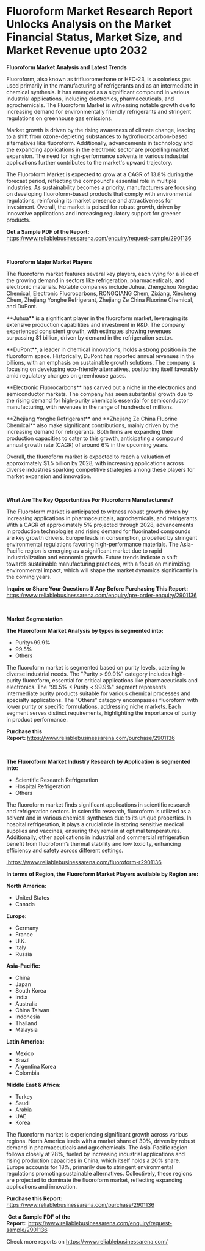 <p><h1>Fluoroform Market Research Report Unlocks Analysis on the Market Financial Status, Market Size, and Market Revenue upto 2032</h1></p><p><strong>Fluoroform Market Analysis and Latest Trends</strong></p>
<p><p>Fluoroform, also known as trifluoromethane or HFC-23, is a colorless gas used primarily in the manufacturing of refrigerants and as an intermediate in chemical synthesis. It has emerged as a significant compound in various industrial applications, including electronics, pharmaceuticals, and agrochemicals. The Fluoroform Market is witnessing notable growth due to increasing demand for environmentally friendly refrigerants and stringent regulations on greenhouse gas emissions.</p><p>Market growth is driven by the rising awareness of climate change, leading to a shift from ozone-depleting substances to hydrofluorocarbon-based alternatives like fluoroform. Additionally, advancements in technology and the expanding applications in the electronic sector are propelling market expansion. The need for high-performance solvents in various industrial applications further contributes to the market's upward trajectory. </p><p>The Fluoroform Market is expected to grow at a CAGR of 13.8% during the forecast period, reflecting the compound's essential role in multiple industries. As sustainability becomes a priority, manufacturers are focusing on developing fluoroform-based products that comply with environmental regulations, reinforcing its market presence and attractiveness for investment. Overall, the market is poised for robust growth, driven by innovative applications and increasing regulatory support for greener products.</p></p>
<p><strong>Get a Sample PDF of the Report:&nbsp;</strong> <a href="https://www.reliablebusinessarena.com/enquiry/request-sample/2901136?utm_campaign=2994&utm_medium=2&utm_source=Github&utm_content=ia&utm_term=16032025&utm_id=fluoroform">https://www.reliablebusinessarena.com/enquiry/request-sample/2901136</a></p>
<p>&nbsp;</p>
<p><strong>Fluoroform Major Market Players</strong></p>
<p><p>The fluoroform market features several key players, each vying for a slice of the growing demand in sectors like refrigeration, pharmaceuticals, and electronic materials. Notable companies include Juhua, Zhengzhou Xingdao Chemical, Electronic Fluorocarbons, RONGQIANG Chem, Zixiang, Xiecheng Chem, Zhejiang Yonghe Refrigerant, Zhejiang Ze China Fluorine Chemical, and DuPont.</p><p>**Juhua** is a significant player in the fluoroform market, leveraging its extensive production capabilities and investment in R&D. The company experienced consistent growth, with estimates showing revenues surpassing $1 billion, driven by demand in the refrigeration sector.</p><p>**DuPont**, a leader in chemical innovations, holds a strong position in the fluoroform space. Historically, DuPont has reported annual revenues in the billions, with an emphasis on sustainable growth solutions. The company is focusing on developing eco-friendly alternatives, positioning itself favorably amid regulatory changes on greenhouse gases.</p><p>**Electronic Fluorocarbons** has carved out a niche in the electronics and semiconductor markets. The company has seen substantial growth due to the rising demand for high-purity chemicals essential for semiconductor manufacturing, with revenues in the range of hundreds of millions.</p><p>**Zhejiang Yonghe Refrigerant** and **Zhejiang Ze China Fluorine Chemical** also make significant contributions, mainly driven by the increasing demand for refrigerants. Both firms are expanding their production capacities to cater to this growth, anticipating a compound annual growth rate (CAGR) of around 6% in the upcoming years.</p><p>Overall, the fluoroform market is expected to reach a valuation of approximately $1.5 billion by 2028, with increasing applications across diverse industries sparking competitive strategies among these players for market expansion and innovation.</p></p>
<p>&nbsp;</p>
<p><strong>What Are The Key Opportunities For Fluoroform Manufacturers?</strong></p>
<p><p>The Fluoroform market is anticipated to witness robust growth driven by increasing applications in pharmaceuticals, agrochemicals, and refrigerants. With a CAGR of approximately 5% projected through 2028, advancements in production technologies and rising demand for fluorinated compounds are key growth drivers. Europe leads in consumption, propelled by stringent environmental regulations favoring high-performance materials. The Asia-Pacific region is emerging as a significant market due to rapid industrialization and economic growth. Future trends indicate a shift towards sustainable manufacturing practices, with a focus on minimizing environmental impact, which will shape the market dynamics significantly in the coming years.</p></p>
<p><strong>Inquire or Share Your Questions If Any Before Purchasing This Report:</strong> <a href="https://www.reliablebusinessarena.com/enquiry/pre-order-enquiry/2901136?utm_campaign=2994&utm_medium=2&utm_source=Github&utm_content=ia&utm_term=16032025&utm_id=fluoroform">https://www.reliablebusinessarena.com/enquiry/pre-order-enquiry/2901136</a></p>
<p>&nbsp;</p>
<p><strong>Market Segmentation</strong></p>
<p><strong>The Fluoroform Market Analysis by types is segmented into:</strong></p>
<p><ul><li>Purity>99.9%</li><li>99.5%<Purity<99.9%</li><li>Others</li></ul></p>
<p><p>The fluoroform market is segmented based on purity levels, catering to diverse industrial needs. The "Purity > 99.9%" category includes high-purity fluoroform, essential for critical applications like pharmaceuticals and electronics. The "99.5% < Purity < 99.9%" segment represents intermediate purity products suitable for various chemical processes and specialty applications. The "Others" category encompasses fluoroform with lower purity or specific formulations, addressing niche markets. Each segment serves distinct requirements, highlighting the importance of purity in product performance.</p></p>
<p><strong>Purchase this Report:&nbsp;</strong><a href="https://www.reliablebusinessarena.com/purchase/2901136?utm_campaign=2994&utm_medium=2&utm_source=Github&utm_content=ia&utm_term=16032025&utm_id=fluoroform">https://www.reliablebusinessarena.com/purchase/2901136</a></p>
<p>&nbsp;</p>
<p><strong>The Fluoroform Market Industry Research by Application is segmented into:</strong></p>
<p><ul><li>Scientific Research Refrigeration</li><li>Hospital Refrigeration</li><li>Others</li></ul></p>
<p><p>The fluoroform market finds significant applications in scientific research and refrigeration sectors. In scientific research, fluoroform is utilized as a solvent and in various chemical syntheses due to its unique properties. In hospital refrigeration, it plays a crucial role in storing sensitive medical supplies and vaccines, ensuring they remain at optimal temperatures. Additionally, other applications in industrial and commercial refrigeration benefit from fluoroform’s thermal stability and low toxicity, enhancing efficiency and safety across different settings.</p></p>
<p><a href="https://www.reliablebusinessarena.com/fluoroform-r2901136?utm_campaign=2994&utm_medium=2&utm_source=Github&utm_content=ia&utm_term=16032025&utm_id=fluoroform">&nbsp;https://www.reliablebusinessarena.com/fluoroform-r2901136</a></p>
<p><strong>In terms of Region, the Fluoroform Market Players available by Region are:</strong></p>
<p>
    <p> <strong> North America: </strong>
        <ul>
            <li>United States</li>
            <li>Canada</li>
        </ul>
        </p> 
    <p> <strong> Europe: </strong>
        <ul>
            <li>Germany</li>
            <li>France</li>
            <li>U.K.</li>
            <li>Italy</li>
            <li>Russia</li>
        </ul>
        </p> 
    <p> <strong> Asia-Pacific: </strong>
        <ul>
            <li>China</li>
            <li>Japan</li>
            <li>South Korea</li>
            <li>India</li>
            <li>Australia</li>
            <li>China Taiwan</li>
            <li>Indonesia</li>
            <li>Thailand</li>
            <li>Malaysia</li>
        </ul>
        </p> 
    <p> <strong> Latin America: </strong>
        <ul>
            <li>Mexico</li>
            <li>Brazil</li>
            <li>Argentina Korea</li>
            <li>Colombia</li>
        </ul>
        </p> 
    <p> <strong> Middle East & Africa: </strong>
        <ul>
            <li>Turkey</li>
            <li>Saudi</li>
            <li>Arabia</li>
            <li>UAE</li>
            <li>Korea</li>
        </ul>
    </p>
    </p>
<p><p>The fluoroform market is experiencing significant growth across various regions. North America leads with a market share of 30%, driven by robust demand in pharmaceuticals and agrochemicals. The Asia-Pacific region follows closely at 28%, fueled by increasing industrial applications and rising production capacities in China, which itself holds a 20% share. Europe accounts for 18%, primarily due to stringent environmental regulations promoting sustainable alternatives. Collectively, these regions are projected to dominate the fluoroform market, reflecting expanding applications and innovation.</p></p>
<p><strong>Purchase this Report: </strong><a href="https://www.reliablebusinessarena.com/purchase/2901136?utm_campaign=2994&utm_medium=2&utm_source=Github&utm_content=ia&utm_term=16032025&utm_id=fluoroform">https://www.reliablebusinessarena.com/purchase/2901136</a></p>
<p>&nbsp;<strong>Get a Sample PDF of the Report:&nbsp;&nbsp;</strong><a href="https://www.reliablebusinessarena.com/enquiry/request-sample/2901136?utm_campaign=2994&utm_medium=2&utm_source=Github&utm_content=ia&utm_term=16032025&utm_id=fluoroform">https://www.reliablebusinessarena.com/enquiry/request-sample/2901136</a></p>
<p><strong></strong></p>
<p>Check more reports on <a href="https://www.reliablebusinessarena.com/?utm_campaign=2994&utm_medium=2&utm_source=Github&utm_content=ia&utm_term=16032025&utm_id=fluoroform">https://www.reliablebusinessarena.com/</a></p>